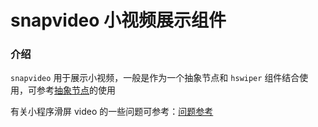 # snapvideo 小视频展示组件

### 介绍

`snapvideo` 用于展示小视频，一般是作为一个抽象节点和 `hswiper` 组件结合使用，可参考[抽象节点](https://developers.weixin.qq.com/miniprogram/dev/framework/custom-component/generics.html)的使用

有关小程序滑屏 video 的一些问题可参考：[问题参考](https://blog.csdn.net/lqyygyss/article/details/87980540)
